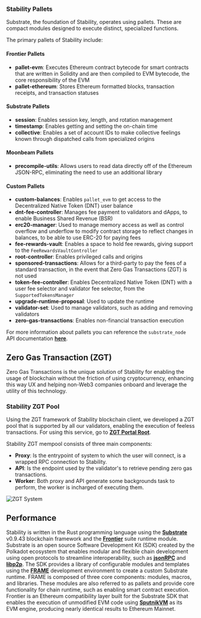 ### Stability Pallets

Substrate, the foundation of Stability, operates using pallets. These are compact modules designed to execute distinct, specialized functions.

The primary pallets of Stability include:

#### Frontier Pallets

- **pallet-evm**: Executes Ethereum contract bytecode for smart contracts that are written in Solidity and are then compiled to EVM bytecode, the core responsibility of the EVM
- **pallet-ethereum**: Stores Ethereum formatted blocks, transaction receipts, and transaction statuses

#### Substrate Pallets

- **session**: Enables session key, length, and rotation management
- **timestamp**: Enables getting and setting the on-chain time
- **collective**: Enables a set of account IDs to make collective feelings known through dispatched calls from specialized origins

#### Moonbeam Pallets

- **precompile-utils**: Allows users to read data directly off of the Ethereum JSON-RPC, eliminating the need to use an additional library

#### Custom Pallets

- **custom-balances**: Enables `pallet_evm` to get access to the Decentralized Native Token (DNT) user balance
- **dnt-fee-controller**: Manages fee payment to validators and dApps, to enable Business Shared Revenue (BSR)
- **erc20-manager**: Used to manage memory access as well as control overflow and underflow to modify contract storage to reflect changes in balances, to be able to use ERC-20 for paying fees
- **fee-rewards-vault**: Enables a space to hold fee rewards, giving support to the `FeeRewardsVaultController`
- **root-controller**: Enables privileged calls and origins
- **sponsored-transactions**: Allows for a third-party to pay the fees of a standard transaction, in the event that Zero Gas Transactions (ZGT) is not used
- **token-fee-controller**: Enables Decentralized Native Token (DNT) with a user fee selector and validator fee selector, from the `SupportedTokensManager`
- **upgrade-runtime-proposal**: Used to update the runtime
- **validator-set**: Used to manage validators, such as adding and removing validators
- **zero-gas-transactions**: Enables non-financial transaction execution

For more information about pallets you can reference the `substrate_node` API documentation **[here](https://paritytech.github.io/polkadot-sdk/master/substrate_node/index.html)**.

## Zero Gas Transaction (ZGT)

Zero Gas Transactions is the unique solution of Stability for enabling the usage of blockchain without the friction of using cryptocurrency, enhancing this way UX and helping non-Web3 companies onboard and leverage the utility of this technology.

### Stability ZGT Pool

Using the ZGT framework of Stability blockchain client, we developed a ZGT pool that is supported by all our validators, enabling the execution of feeless transactions. For using this service, go to [**ZGT Portal Root**](https://portal.stabilityprotocol.com).

Stability ZGT mempool consists of three main components:

- **Proxy**: Is the entrypoint of system to which the user will connect, is a wrapped RPC connection to Stability.
- **API**: Is the endpoint used by the validator's to retrieve pending zero gas transactions.
- **Worker**: Both proxy and API generate some backgrounds task to perform, the worker is incharged of executing them.

![ZGT System](./zgt_arquitecture.png)


## Performance

Stability is written in the Rust programming language using the **[Substrate](https://github.com/paritytech/polkadot-sdk/tree/master/substrate)** v0.9.43 blockchain framework and the **[Frontier](https://github.com/paritytech/frontier)** suite runtime module. Substrate is an open source Software Development Kit (SDK) created by the Polkadot ecosystem that enables modular and flexible chain development using open protocols to streamline interoperability, such as **[jsonRPC](https://www.jsonrpc.org/specification)** and **[libp2p](https://docs.libp2p.io/concepts/introduction/overview/)**. The SDK provides a library of configurable modules and templates using the **[FRAME](https://docs.substrate.io/reference/frame-pallets/)** development environment to create a custom Substrate runtime. FRAME is composed of three core components: modules, macros, and libraries. These modules are also referred to as pallets and provide core functionality for chain runtime, such as enabling smart contract execution. Frontier is an Ethereum compatibility layer built for the Substrate SDK that enables the execution of unmodified EVM code using **[SputnikVM](https://github.com/rust-blockchain/evm)** as its EVM engine, producing nearly identical results to Ethereum Mainnet.

